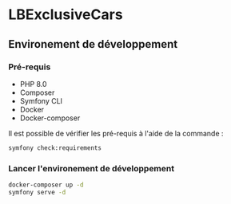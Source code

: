# LBExclusiveCars
## Environement de développement
### Pré-requis
 * PHP 8.0
 * Composer
 * Symfony CLI
 * Docker
 * Docker-composer

 Il est possible de vérifier les pré-requis à l'aide de la commande :

 ```bash
symfony check:requirements
 ``` 
### Lancer l'environement de développement
```bash
docker-composer up -d
symfony serve -d
```
